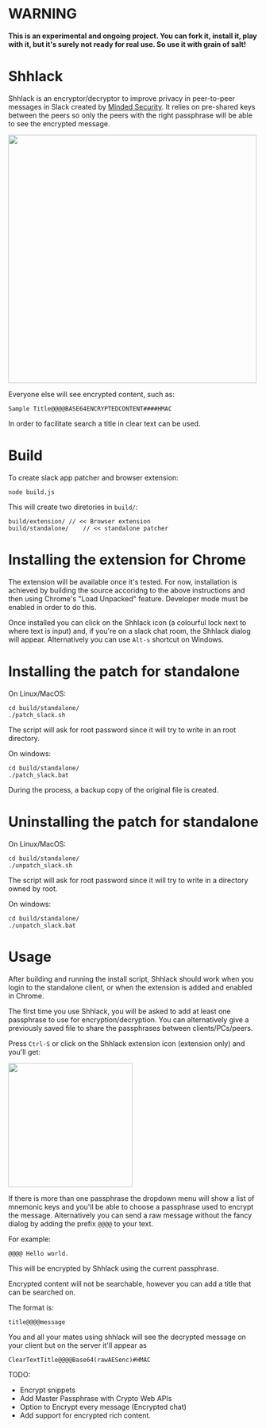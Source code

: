 # WARNING
**This is an experimental and ongoing project. You can fork it, install it, play with it, but it's surely not ready for real use. So use it with grain of salt!**


# Shhlack
Shhlack is an encryptor/decryptor to improve privacy in peer-to-peer messages in Slack created by  <a href="http://www.mindedsecurity.com" target="_new">Minded Security</a>.
It relies on pre-shared keys between the peers so only the peers with the right passphrase will be able to see the encrypted message. 

<img src="https://user-images.githubusercontent.com/1196560/39006967-ec14799e-4404-11e8-8ebc-cbf387c3806f.png" width="500">

Everyone else will see encrypted content, such as:

```
Sample Title@@@@BASE64ENCRYPTEDCONTENT####HMAC
```

In order to facilitate search a title in clear text can be used.

# Build

To create slack app patcher and browser extension:
```
node build.js
```
This will create two diretories in `build/`:
```
build/extension/ // << Browser extension 
build/standalone/    // << standalone patcher
```
# Installing the extension for Chrome

The extension will be available once it's tested.
For now, installation is achieved by building the source accoridng to the above instructions and then using Chrome's "Load Unpacked" feature. Developer mode must be enabled in order to do this.

Once installed you can click on the Shhlack icon (a colourful lock next to where text is input) and, if you're on a slack chat room, the Shhlack dialog will appear.
Alternatively you can use `Alt-s` shortcut on Windows.

# Installing the patch for standalone

On Linux/MacOS:
```
cd build/standalone/
./patch_slack.sh
```
The script will ask for root password since it will try to write in an root directory.

On windows:
```
cd build/standalone/
./patch_slack.bat
```

During the process, a backup copy of the original file is created.

# Uninstalling the patch for standalone
On Linux/MacOS:
```
cd build/standalone/
./unpatch_slack.sh
```
The script will ask for root password since it will try to write in a directory owned by root.

On windows:
```
cd build/standalone/
./unpatch_slack.bat
```

# Usage

After building and running the install script, Shhlack should work when you login to the standalone client, or when the extension is added and enabled in Chrome.

The first time you use Shhlack, you will be asked to add at least one passphrase to use for encryption/decryption. 
You can alternatively give a previously saved file to share the passphrases between clients/PCs/peers.

Press `Ctrl-S` or click on the Shhlack extension icon (extension only) and you'll get:

<img src="https://user-images.githubusercontent.com/1196560/39006265-d8114e10-4402-11e8-873c-266c6be34a04.png" width="250">

If there is more than one passphrase the dropdown menu will show a list of mnemonic keys and you'll be able to choose a passphrase used to encrypt the message.
Alternatively you can send a raw message without the fancy dialog by adding the prefix `@@@@` to your text.

For example:
```
@@@@ Hello world.
```
This will be encrypted by Shhlack using the current passphrase.

Encrypted content will not be searchable, however you can add a title that can be searched on.

The format is:
```
title@@@@message
```
You and all your mates using shhlack will see the decrypted message
on your client but on the server it'll appear as
```
ClearTextTitle@@@@Base64(rawAESenc)#HMAC
```


TODO:
- Encrypt snippets 
- Add Master Passphrase with Crypto Web APIs 
- Option to Encrypt every message (Encrypted chat)
- Add support for encrypted rich content.
